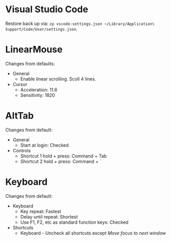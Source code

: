 # Visual Studio Code
Restore back up via: `cp vscode-settings.json ~/Library/Application\ Support/Code/User/settings.json`.

# LinearMouse
Changes from defaults:
* General
  * Enable linear scrolling.  Scoll 4 lines.
* Cursor
  * Acceleration:  11.6
  * Sensitivity:  1820

# AltTab
Changes from default:
* General
  * Start at login:  Checked
* Controls
  * Shortcut 1 hold + press:  Command + Tab
  * Shortcut 2 hold + press:  Command + `

# Keyboard
Changes from default:

* Keyboard
  * Key repeat:  Fastest
  * Delay until repeat:  Shortest
  * Use F1, F2, etc as standard function keys:  Checked
* Shortcuts
  * Keyboard - Uncheck all shortcuts except _Move focus to next window_ 
